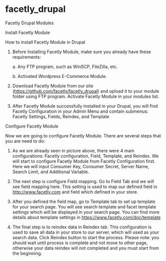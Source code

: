 facetly_drupal
==============

Facetly Drupal Modules

Install Facetly Module

How to install Facetly Module in Drupal

1. Before Installing Facetly Module, make sure you already have these requirements:
    
    a. Any FTP program, such as WinSCP, FileZilla, etc.
   
    b. Activated Wordpress E-Commerce Module.

2. Download Facetly Module from our site (https://github.com/facetly/facetly_drupal) and upload it to your module folder using FTP program. Activate Facetly Module in your modules list.

3. After Facetly Module successfully installed in your Drupal, you will find Facetly Configuration in your Admin Menu and contain submenus: Facetly Settings, Fields, Reindex, and Template

Configure Facetly Module

Now we are going to configure Facetly Module. There are several steps that you are need to do:

1. As we are already seen in picture above, there were 4 main configurations: Facetly configuration, Field, Template, and Reindex. We will start to configure Facetly Module from Facetly Configuration first. Here we will input Consumer Key, Consumer Secret, Server Name, Search Limit, and Additional Variable.

2. The next step is configure Field mapping. Go to Field Tab and we will see field mapping here. This setting is used to map our defined field in http://www.facetly.com and field which defined in your store.

3. After you defined the field map, go to Template tab to set up template for your search page. You will see search template and facet template settings which will be displayed in your search page. You can find more details about template settings in https://www.facetly.com/doc/template

4. The final step is to reindex data in Reindex tab. This configuration is used to save all data in your store to our server, which will used as your search data. Click Reindex button to start the process. Please note: you should wait until process is complete and not move to other page, otherwise your data reindex will not completed and you must start from the beginning.
